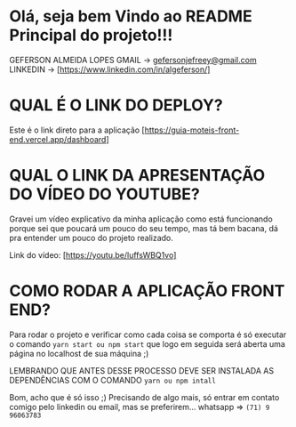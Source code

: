 # Olá, seja bem Vindo ao README Principal do projeto!!!
GEFERSON ALMEIDA LOPES
GMAIL -> gefersonjefreey@gmail.com
LINKEDIN -> [https://www.linkedin.com/in/algeferson/]

# QUAL É O LINK DO DEPLOY?

Este é o link direto para a aplicação [https://guia-moteis-front-end.vercel.app/dashboard]

# QUAL O LINK DA APRESENTAÇÃO DO VÍDEO DO YOUTUBE?

Gravei um vídeo explicativo da minha aplicação como está funcionando porque sei que poucará um pouco do seu tempo,
mas tá bem bacana, dá pra entender um pouco do projeto realizado.

Link do vídeo: [https://youtu.be/luffsWBQ1vo]

# COMO RODAR A APLICAÇÃO FRONT END? 

Para rodar o projeto e verificar como cada coisa se comporta é só executar o comando `yarn start ou npm start` que logo em seguida será aberta uma página no localhost de sua máquina ;)

LEMBRANDO QUE ANTES DESSE PROCESSO DEVE SER INSTALADA AS DEPENDÊNCIAS 
COM O COMANDO `yarn ou npm intall`

Bom, acho que é só isso ;)
Precisando de algo mais, só entrar em contato comigo pelo linkedin ou email, mas se preferirem... whatsapp => `(71) 9 96063783`
